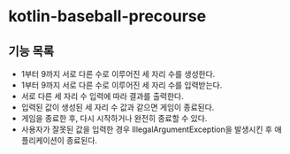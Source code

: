 # kotlin-baseball-precourse

## 기능 목록
- 1부터 9까지 서로 다른 수로 이루어진 세 자리 수를 생성한다.
- 1부터 9까지 서로 다른 수로 이루어진 세 자리 수를 입력받는다.
- 서로 다른 세 자리 수 입력에 따라 결과를 출력한다.
- 입력된 값이 생성된 세 자리 수 값과 같으면 게임이 종료된다.
- 게임을 종료한 후, 다시 시작하거나 완전히 종료할 수 있다.
- 사용자가 잘못된 값을 입력한 경우 IllegalArgumentException을 발생시킨 후 애플리케이션이 종료된다.